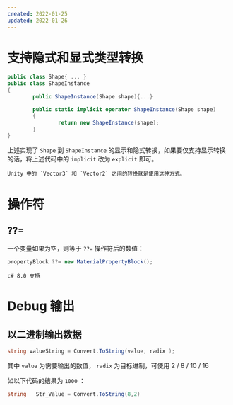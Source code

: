 ```yaml
---
created: 2022-01-25
updated: 2022-01-26
---
```

# 支持隐式和显式类型转换

```csharp
public class Shape{ ... }
public class ShapeInstance
{
		public ShapeInstance(Shape shape){...}

		public static implicit operator ShapeInstance(Shape shape)
		{
				return new ShapeInstance(shape);
		}
}
```

上述实现了 `Shape` 到 `ShapeInstance` 的显示和隐式转换，如果要仅支持显示转换的话，将上述代码中的 `implicit` 改为 `explicit` 即可。

```ad-note
Unity 中的 `Vector3` 和 `Vector2` 之间的转换就是使用这种方式。
```

# 操作符

## ??=

一个变量如果为空，则等于 `??=` 操作符后的数值：

```csharp
propertyBlock ??= new MaterialPropertyBlock();
```

```ad-tip
c# 8.0 支持
```

# Debug 输出

## 以二进制输出数据

```csharp
string valueString = Convert.ToString(value, radix );
```

其中 `value` 为需要输出的数值， `radix` 为目标进制，可使用 2 / 8 / 10 / 16

如以下代码的结果为 `1000` ：

```csharp
string   Str_Value = Convert.ToString(8,2)
```